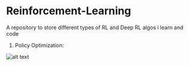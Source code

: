 # Reinforcement-Learning
A repository to store different types of RL and Deep RL algos i learn and code
1. Policy Optimization:


![alt text](https://cdn.discordapp.com/attachments/766237789943103489/770354268552953857/Ddzw4uN2dyvgAAAABJRU5ErkJggg.png)
